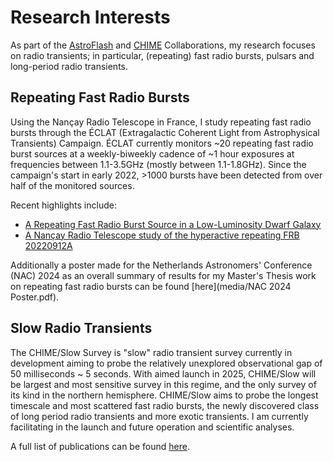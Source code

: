 # Research Interests
As part of the [AstroFlash](https://astroflash-frb.github.io/) and [CHIME](https://chime-experiment.ca/en) Collaborations, my research focuses on radio transients; in particular, (repeating) fast radio bursts, pulsars and long-period radio transients.

## Repeating Fast Radio Bursts

Using the Nançay Radio Telescope in France, I study repeating fast radio bursts through the ÉCLAT (Extragalactic Coherent Light from Astrophysical Transients) Campaign. ÉCLAT currently monitors ~20 repeating fast radio burst sources at a weekly-biweekly cadence of ~1 hour exposures at frequencies between 1.1-3.5GHz (mostly between 1.1-1.8GHz). Since the campaign's start in early 2022, >1000 bursts have been detected from over half of the monitored sources. 

Recent highlights include:

 - [A Repeating Fast Radio Burst Source in a Low-Luminosity Dwarf Galaxy](https://ui.adsabs.harvard.edu/abs/2024arXiv241017044H/abstract)
 - [A Nançay Radio Telescope study of the hyperactive repeating FRB 20220912A](https://ui.adsabs.harvard.edu/abs/2024MNRAS.534.3331K/abstract)

Additionally a poster made for the Netherlands Astronomers' Conference (NAC) 2024 as an overall summary of results for my Master's Thesis work on repeating fast radio bursts can be found [here](media/NAC 2024 Poster.pdf).

## Slow Radio Transients

The CHIME/Slow Survey is "slow" radio transient survey currently in development aiming to probe the relatively unexplored observational gap of 50 milliseconds ~ 5 seconds. With aimed launch in 2025, CHIME/Slow will be largest and most sensitive survey in this regime, and the only survey of its kind in the northern hemisphere. CHIME/Slow aims to probe the longest timescale and most scattered fast radio bursts, the newly discovered class of long period radio transients and more exotic transients. I am currently facilitating in the launch and future operation and scientific analyses.


A full list of publications can be found [here](./all_publications.md).